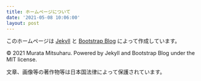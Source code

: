 ```yaml
---
title: ホームページについて
date: '2021-05-08 10:06:00'
layout: post
---
```


このホームページは [Jekyll](http://jekyllrb-ja.github.io/) と [Bootstrap Blog](https://blog.getbootstrap.com/) によって作成しています。

© 2021 Murata Mitsuharu. Powered by Jekyll and Bootstrap Blog under the MIT license.

文章、画像等の著作物等は日本国法律によって保護されています。